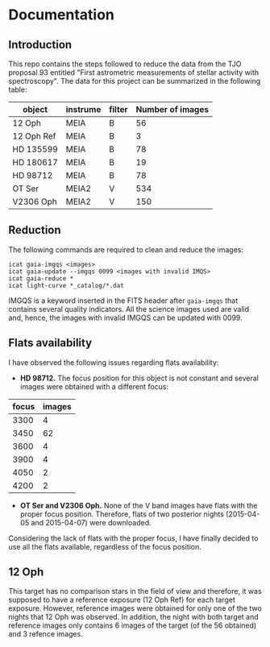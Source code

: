 # Documentation

## Introduction

This repo contains the steps followed to reduce the data from the TJO proposal
93 entitled "First astrometric measurements of stellar activity with 
spectroscopy". The data for this project can be summarized in the following 
table:

| object     | instrume | filter | Number of images |
| ---------- | -------- | ------ | -------- |
| 12 Oph     | MEIA     | B      |       56 |
| 12 Oph Ref | MEIA     | B      |        3 |
| HD 135599  | MEIA     | B      |       78 |
| HD 180617  | MEIA     | B      |       19 |
| HD 98712   | MEIA     | B      |       78 |
| OT Ser     | MEIA2    | V      |      534 |
| V2306 Oph  | MEIA2    | V      |      150 |

## Reduction

The following commands are required to clean and reduce the images:

```
icat gaia-imgqs <images>
icat gaia-update --imgqs 0099 <images with invalid IMQS>
icat gaia-reduce *
icat light-curve *_catalog/*.dat
```

IMGQS is a keyword inserted in the FITS header after ```gaia-imgqs``` that 
contains several quality indicators. All the science images used are valid and, 
hence, the images with invalid IMGQS can be updated with 0099.

## Flats availability

I have observed the following issues regarding flats availability:

* **HD 98712.** The focus position for this object is not constant and several 
images were obtained with a different focus:

| focus | images   |
| ----- | -------- |
|  3300 |        4 |
|  3450 |       62 |
|  3600 |        4 |
|  3900 |        4 |
|  4050 |        2 |
|  4200 |        2 |

* **OT Ser and V2306 Oph.** None of the V band images have flats with the proper 
focus position. Therefore, flats of two posterior nights 
(2015-04-05 and 2015-04-07) were downloaded.

Considering the lack of flats with the proper focus, I have finally decided to
use all the flats available, regardless of the focus position. 

## 12 Oph

This target has no comparison stars in the field of view and therefore, it was 
supposed to have a reference exposure (12 Oph Ref) for each target exposure. 
However, reference images were obtained for only one of the two nights that 
12 Oph was observed. In addition, the night with both target and reference 
images only contains 6 images of the target (of the 56 obtained) and 3 refence 
images.